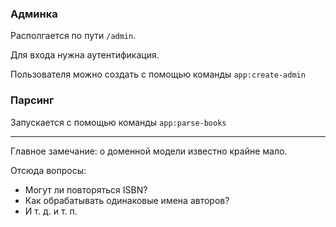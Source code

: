### Админка

Располгается по пути `/admin`.

Для входа нужна аутентификация.

Пользователя можно создать с помощью команды `app:create-admin`

### Парсинг

Запускается с помощью команды `app:parse-books`


___

Главное замечание: о доменной модели известно крайне мало.

Отсюда вопросы:

* Могут ли повторяться ISBN?
* Как обрабатывать одинаковые имена авторов?
* И т. д. и т. п.

